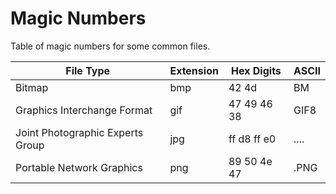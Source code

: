 # Magic Numbers

Table of magic numbers for some common files.

File Type                         | Extension | Hex Digits  | ASCII 
----------------------------------| --------- | ----------- | -----
Bitmap                            | bmp       | 42 4d       | BM
Graphics Interchange Format       | gif       | 47 49 46 38 | GIF8
Joint Photographic Experts Group  | jpg       | ff d8 ff e0 | ....
Portable Network Graphics         | png       | 89 50 4e 47 | .PNG
